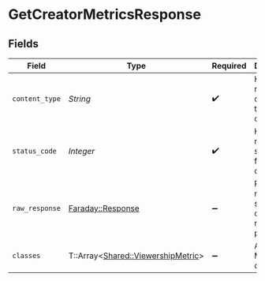 # GetCreatorMetricsResponse


## Fields

| Field                                                                         | Type                                                                          | Required                                                                      | Description                                                                   |
| ----------------------------------------------------------------------------- | ----------------------------------------------------------------------------- | ----------------------------------------------------------------------------- | ----------------------------------------------------------------------------- |
| `content_type`                                                                | *String*                                                                      | :heavy_check_mark:                                                            | HTTP response content type for this operation                                 |
| `status_code`                                                                 | *Integer*                                                                     | :heavy_check_mark:                                                            | HTTP response status code for this operation                                  |
| `raw_response`                                                                | [Faraday::Response](https://www.rubydoc.info/gems/faraday/Faraday/Response)   | :heavy_minus_sign:                                                            | Raw HTTP response; suitable for custom response parsing                       |
| `classes`                                                                     | T::Array<[Shared::ViewershipMetric](../../models/shared/viewershipmetric.md)> | :heavy_minus_sign:                                                            | A list of Metric objects                                                      |